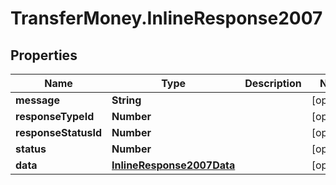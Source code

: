 # TransferMoney.InlineResponse2007

## Properties
Name | Type | Description | Notes
------------ | ------------- | ------------- | -------------
**message** | **String** |  | [optional] 
**responseTypeId** | **Number** |  | [optional] 
**responseStatusId** | **Number** |  | [optional] 
**status** | **Number** |  | [optional] 
**data** | [**InlineResponse2007Data**](InlineResponse2007Data.md) |  | [optional] 


